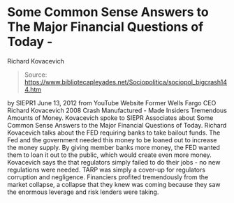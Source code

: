 # Some Common Sense Answers to The Major Financial Questions of Today - 
Richard Kovacevich

> Source: https://www.bibliotecapleyades.net/Sociopolitica/sociopol_bigcrash144.htm

by SIEPR1
June 13, 2012
from
YouTube Website
Former Wells Fargo CEO
Richard Kovacevich
2008 Crash Manufactured - Made Insiders
Tremendous Amounts of Money.
Kovacevich spoke to SIEPR Associates about
Some Common Sense Answers to the Major Financial
Questions of Today.
Richard Kovacevich talks about
the FED requiring
banks to take bailout funds.
The Fed and the government needed this money to
be loaned out to increase the money supply. By giving member banks more
money, the FED wanted them to loan it out to the public, which would create
even more money.
Kovacevich says the that regulators simply
failed to do their jobs - no new regulations were needed.
TARP was simply a
cover-up for regulators corruption and negligence.
Financiers profited tremendously from the market
collapse, a collapse that they knew was coming because they saw the enormous
leverage and risk lenders were taking.
